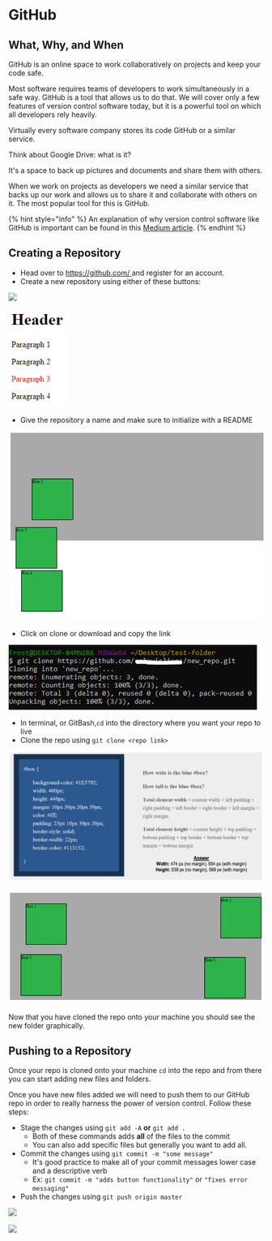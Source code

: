 # GitHub

## **What, Why, and When**

GitHub is an online space to work collaboratively on projects and keep your code safe.

Most software requires teams of developers to work simultaneously in a safe way. GitHub is a tool that allows us to do that. We will cover only a few features of version control software today, but it is a powerful tool on which all developers rely heavily.

Virtually every software company stores its code GitHub or a similar service.

Think about Google Drive: what is it?

It's a space to back up pictures and documents and share them with others.

When we work on projects as developers we need a similar service that backs up our work and allows us to share it and collaborate with others on it. The most popular tool for this is GitHub.

{% hint style="info" %}
An explanation of why version control software like GitHub is important can be found in this [Medium article](https://medium.com/@lanceharvieruntime/version-control-why-do-we-need-it-1681f4888cec).
{% endhint %}

## Creating a Repository

* Head over to [https://github.com/ ](https://github.com/)and register for an account.
* Create a new repository using either of these buttons:

![](../../../.gitbook/assets/image%20%2881%29.png)

![](../../../.gitbook/assets/image%20%2838%29.png)

* Give the repository a name and make sure to initialize with a README

![](../../../.gitbook/assets/image%20%2829%29.png)

* Click on clone or download and copy the link

![](../../../.gitbook/assets/image%20%2818%29.png)

* In terminal, or GitBash,`cd` into the directory where you want your repo to live
* Clone the repo using `git clone <repo link>`

![](../../../.gitbook/assets/image%20%2826%29.png)

![](../../../.gitbook/assets/image%20%2837%29.png)

Now that you have cloned the repo onto your machine you should see the new folder graphically.

## Pushing to a Repository

Once your repo is cloned onto your machine `cd` into the repo and from there you can start adding new files and folders.

Once you have new files added we will need to push them to our GitHub repo in order to really harness the power of version control. Follow these steps:

* Stage the changes using `git add -A` **or** `git add .` 
  * Both of these commands adds **all** of the files to the commit
  * You can also add specific files but generally you want to add all.
* Commit the changes using `git commit -m "some message"`
  * It's good practice to make all of your commit messages lower case and a descriptive verb
  * Ex: `git commit -m "adds button functionality"` or `"fixes error messaging"`
* Push the changes using `git push origin master`

![](../../../.gitbook/assets/image%20%2862%29.png)

![](../../../.gitbook/assets/image%20%2861%29.png)

